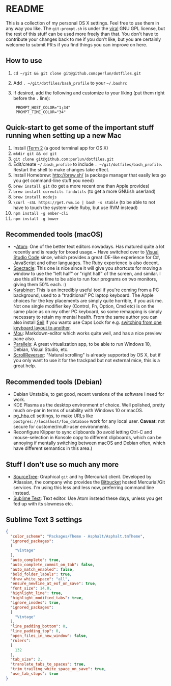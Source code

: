README
======

This is a collection of my personal OS X settings. Feel free to use them in any way you like. The `git-prompt.sh` is under the [viral](http://en.wikipedia.org/wiki/GNU_General_Public_License#.22Viral.22_nature) GNU GPL license, but the rest of this stuff can be used more freely than that. You don't have to contribute your changes back to me if you don't like, but you are certainly welcome to submit PR:s if you find things you can improve on here.

## How to use

1. `cd ~/git && git clone git@github.com:perlun/dotfiles.git`
2. Add `. ~/git/dotfiles/bash_profile` to your `~/.bashrc`
3. If desired, add the following and customize to your liking (put them right before the `.` line):

        PROMPT_HOST_COLOR="1;34"
        PROMPT_TIME_COLOR="34"

## Quick-start to get some of the important stuff running when setting up a new Mac

1. Install [iTerm 2](http://www.iterm2.com) (a good terminal app for OS X)
1. `mkdir git && cd git`
1. `git clone git@github.com:perlun/dotfiles.git`
1. Edit/create `~/.bash_profile` to include `. ~/git/dotfiles/bash_profile`. Restart the shell to make changes take effect.
1. Install Homebrew: http://brew.sh/ (a package manager that easily lets go you get command-line stuff you need)
1. `brew install git` (to get a more recent one than Apple provides)
1. `brew install coreutils findutils` (to get a more GNUish userland)
1. `brew install nodejs`
1. `\curl -sSL https://get.rvm.io | bash -s stable` (to be able to not have to touch the system-wide Ruby, but use RVM instead)
1. `npm install -g ember-cli`
1. `npm install -g bower`

## Recommended tools (macOS)

- ~[Atom](https://atom.io/): One of the better text editors nowadays. Has matured quite a lot recently and is ready for broad usage.~ Have switched over to [Visual Studio Code](https://code.visualstudio.com/) since, which provides a great IDE-like experience for C#, JavaScript and other languages. The Ruby experience is also decent.
- [Spectacle](http://spectacleapp.com/): This one is nice since it will give you shortcuts for moving a window to use the "left half" or "right half" of the screen, and similar. I use this all the time to be able to run four programs on two monitors, giving them 50% each. :)
- [Karabiner](http://pqrs.org/macosx/keyremap4macbook/): This is an incredibly useful tool if you're coming from a PC background, used to a "traditional" PC laptop keyboard. The Apple choices for the key placements are simply quite horrible, if you ask me. Not one single modifier key (Control, Fn, Option, Cmd etc) is on the same place as on my other PC keyboard, so some remapping is simply necessary to retain my mental health. From the same author you can also install [Seil](https://pqrs.org/osx/karabiner/seil.html.en) if you wanto use Caps Lock for e.g. [switching from one keyboard layout to another](http://dae.me/blog/593/select-input-language-by-caps-lock-in-mac-os-x/).
- [Mou](http://mouapp.com/): Markdown-editor which works quite well, and has a nice preview pane also.
- [Parallels](http://www.parallels.com): A great virtualization app, to be able to run Windows 10, Debian, Visual Studio, etc.
- [ScrollReverser](http://www.macupdate.com/app/mac/37872/scroll-reverser): "Natural scrolling" is already supported by OS X, but if you only want to use it for the trackpad but not external mice, this is a great help.

## Recommended tools (Debian)

- Debian Unstable, to get good, recent versions of the software I need for work.
- KDE Plasma as the desktop environment of choice. Well polished, pretty much on-par in terms of usability with Windows 10 or macOS.
- [pg_hba.ctl](pg_hba.ctl) settings, to make URLs like `postgres://localhost/foo_database` work for any local user. **Caveat**: not secure for customer/multi-user environments.
- Reconfigure Klipper to sync clipboards (to avoid letting Ctrl-C and mouse-selection in Konsole copy to different clipboards, which can be annoying if mentally switching between macOS and Debian often, which have different semantics in this area.)

## Stuff I don't use so much any more

- [SourceTree](http://www.sourcetreeapp.com/): Graphical `git` and `hg` (Mercurial) client. Developed by Atlassian, the company who provides the [Bitbucket](http://www.bitbucket.org) hosted Mercurial/Git services. I'm using this less and less now, preferring command line instead.
- [Sublime Text](http://www.sublimetext.com): Text editor. Use Atom instead these days, unless you get fed up with its slowness etc.

## Sublime Text 3 settings

```json
{
  "color_scheme": "Packages/Theme - Asphalt/Asphalt.tmTheme",
  "ignored_packages":
  [
    "Vintage"
  ],
  "auto_complete": true,
  "auto_complete_commit_on_tab": false,
  "auto_match_enabled": false,
  "bold_folder_labels": true,
  "draw_white_space": "all",
  "ensure_newline_at_eof_on_save": true,
  "font_size": 14.0,
  "highlight_line": true,
  "highlight_modified_tabs": true,
  "ignore_inodes": true,
  "ignored_packages":
  [
    "Vintage"
  ],
  "line_padding_bottom": 0,
  "line_padding_top": 0,
  "open_files_in_new_window": false,
  "rulers":
  [
    132
  ],
  "tab_size": 2,
  "translate_tabs_to_spaces": true,
  "trim_trailing_white_space_on_save": true,
  "use_tab_stops": true
}
```
